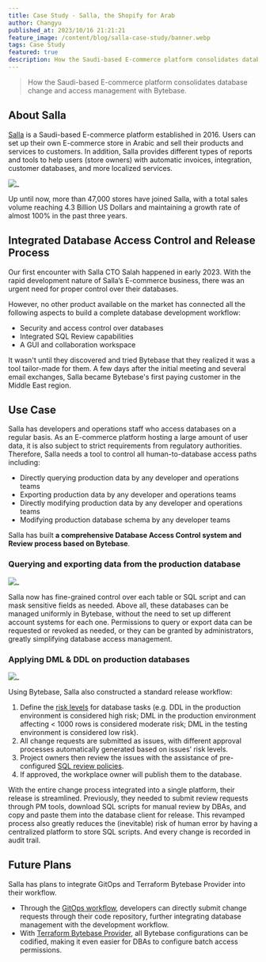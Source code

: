 ```yaml
---
title: Case Study - Salla, the Shopify for Arab
author: Changyu
published_at: 2023/10/16 21:21:21
feature_image: /content/blog/salla-case-study/banner.webp
tags: Case Study
featured: true
description: How the Saudi-based E-commerce platform consolidates database change and access management with Bytebase.
---
```


> How the Saudi-based E-commerce platform consolidates database change and access management with Bytebase.

## About Salla

[Salla](https://salla.com/) is a Saudi-based E-commerce platform established in 2016. Users can set up their own E-commerce store in Arabic and sell their products and services to customers. In addition, Salla provides different types of reports and tools to help users (store owners) with automatic invoices, integration, customer databases, and more localized services.

![_](/content/blog/salla-case-study/salla-logo.webp)

Up until now, more than 47,000 stores have joined Salla, with a total sales volume reaching 4.3 Billion US Dollars and maintaining a growth rate of almost 100% in the past three years.

## Integrated Database Access Control and Release Process

Our first encounter with Salla CTO Salah happened in early 2023. With the rapid development nature of Salla’s E-commerce business, there was an urgent need for proper control over their databases.

However, no other product available on the market has connected all the following aspects to build a complete database development workflow:

- Security and access control over databases
- Integrated SQL Review capabilities
- A GUI and collaboration workspace

It wasn't until they discovered and tried Bytebase that they realized it was a tool tailor-made for them. A few days after the initial meeting and several email exchanges, Salla became Bytebase's first paying customer in the Middle East region.

## Use Case

Salla has developers and operations staff who access databases on a regular basis. As an E-commerce platform hosting a large amount of user data, it is also subject to strict requirements from regulatory authorities. Therefore, Salla needs a tool to control all human-to-database access paths including:

- Directly querying production data by any developer and operations teams
- Exporting production data by any developer and operations teams
- Directly modifying production data by any developer and operations teams
- Modifying production database schema by any developer teams

Salla has built **a comprehensive Database Access Control system and Review process based on Bytebase**.

### Querying and exporting data from the production database

![_](/content/blog/salla-case-study/query-export.webp)

Salla now has fine-grained control over each table or SQL script and can mask sensitive fields as needed. Above all, these databases can be managed uniformly in Bytebase, without the need to set up different account systems for each one. Permissions to query or export data can be requested or revoked as needed, or they can be granted by administrators, greatly simplifying database access management.

### Applying DML & DDL on production databases

![_](/content/blog/salla-case-study/workflow.webp)

Using Bytebase, Salla also constructed a standard release workflow:

1. Define the [risk levels](/docs/administration/risk-center/) for database tasks (e.g. DDL in the production environment is considered high risk; DML in the production environment affecting < 1000 rows is considered moderate risk; DML in the testing environment is considered low risk).
2. All change requests are submitted as issues, with different approval processes automatically generated based on issues’ risk levels.
3. Project owners then review the issues with the assistance of pre-configured [SQL review policies](/docs/sql-review/review-policy).
4. If approved, the workplace owner will publish them to the database.

With the entire change process integrated into a single platform, their release is streamlined. Previously, they needed to submit review requests through PM tools, download SQL scripts for manual review by DBAs, and copy and paste them into the database client for release. This revamped process also greatly reduces the (inevitable) risk of human error by having a centralized platform to store SQL scripts. And every change is recorded in audit trail.

## Future Plans

Salla has plans to integrate GitOps and Terraform Bytebase Provider into their workflow.

- Through the [GitOps workflow](/docs/vcs-integration/overview/), developers can directly submit change requests through their code repository, further integrating database management with the development workflow.
- With [Terraform Bytebase Provider](/docs/tutorials/manage-databases-in-bytebase-with-terraform/), all Bytebase configurations can be codified, making it even easier for DBAs to configure batch access permissions.

